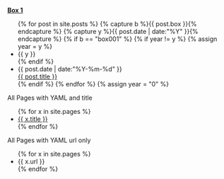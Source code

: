**[Box 1](/box001/index.html)**

<ul class="listing">
{% for post in site.posts %}
  {% capture b %}{{ post.box }}{% endcapture %}
  {% capture y %}{{ post.date | date:"%Y" }}{% endcapture %}
  {% if b == "box001" %}
    {% if year != y %}
      {% assign year = y %}
      <li class="listing-seperator">{{ y }}</li>
    {% endif %}
    <li class="listing-item">
      <time datetime="{{ post.date | date:"%Y-%m-%d" }}">{{ post.date | date:"%Y-%m-%d" }}</time> <br/>
      <a href="{{ site.url }}{{ post.url }}" title="{{ post.title }}">{{ post.title }}</a>
    </li>
  {% endif %}
{% endfor %}
{% assign year = "0" %}
</ul>

All Pages with YAML and title

<ul class="listing">
{% for x in site.pages %}
    <li class="listing-item">
      <a href="{{ site.url }}{{ x.url }}" title="{{ x.title }}">{{ x.title }}</a>
    </li>
{% endfor %}
</ul>

All Pages with YAML url only

<ul class="listing">
{% for x in site.pages %}
    <li class="listing-item">
      {{ x.url }}
    </li>
{% endfor %}
</ul>